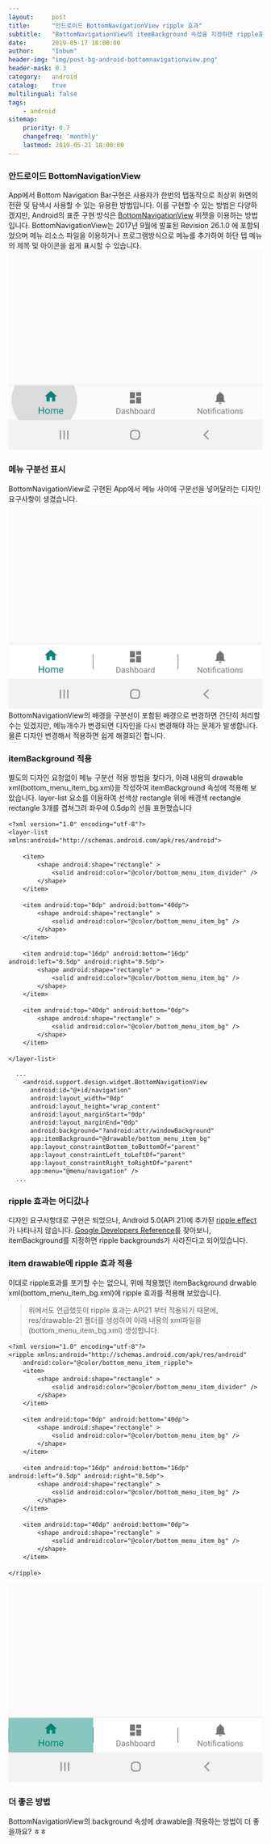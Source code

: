 ```yaml
---
layout:     post
title:      "안드로이드 BottomNavigationView ripple 효과"
subtitle:   "BottomNavigationView의 itemBackground 속성을 지정하면 ripple효과가 없어진다???"
date:       2019-05-17 18:00:00
author:     "Inbum"
header-img: "img/post-bg-android-bottomnavigationview.png"
header-mask: 0.3
category:   android
catalog:    true
multilingual: false
tags:
    - android
sitemap:
    priority: 0.7
    changefreq: 'monthly'
    lastmod: 2019-05-21 18:00:00
---
```


### 안드로이드 BottomNavigationView
App에서 Bottom Navigation Bar구현은 사용자가 한번의 탭동작으로 최상위 화면의 전환 및 탐색시 사용할 수 있는 유용한 방법입니다. 이를 구현할 수 있는 방법은 다양하겠지만, Android의 표준 구현 방식은 [BottomNavigationView](https://developer.android.com/reference/android/support/design/widget/BottomNavigationView) 위젯을 이용하는 방법 입니다. BottomNavigationView는 2017년 9월에 발표된 Revision 26.1.0 에 포함되었으며 메뉴 리소스 파일을 이용하거나 프로그램방식으로 메뉴를 추가하여 하단 텝 메뉴의 제목 및 아이콘을 쉽게 표시할 수 있습니다.
![BottomNavigationView](/img/post-cp0-android-bottomnavigationview.jpg)

### 메뉴 구분선 표시
BottomNavigationView로 구현된 App에서 메뉴 사이에 구분선을 넣어달라는 디자인 요구사항이 생겼습니다.
![메뉴 구분선 디자인](/img/post-cp1-android-bottomnavigationview.jpg)
BottomNavigationView의 배경을 구분선이 포함된 배경으로 변경하면 간단히 처리할수는 있겠지만, 메뉴개수가 변경되면 디자인을 다시 변경해야 하는 문제가 발생합니다. 물론 디자인 변경해서 적용하면 쉽게 해결되긴 합니다.

### itemBackground 적용
별도의 디자인 요청없이 메뉴 구분선 적용 방법을 찾다가, 아래 내용의 drawable xml(bottom_menu_item_bg.xml)을 작성하여 itemBackground 속성에 적용해 보았습니다. layer-list 요소를 이용하여 선색상 rectangle 위에 배경색 rectangle rectangle 3개를 겹쳐그려 좌우에 0.5dp의 선을 표현했습니다
```
<?xml version="1.0" encoding="utf-8"?>
<layer-list xmlns:android="http://schemas.android.com/apk/res/android">

    <item>
        <shape android:shape="rectangle" >
            <solid android:color="@color/bottom_menu_item_divider" />
        </shape>
    </item>

    <item android:top="0dp" android:bottom="40dp">
        <shape android:shape="rectangle" >
            <solid android:color="@color/bottom_menu_item_bg" />
        </shape>
    </item>

    <item android:top="16dp" android:bottom="16dp" android:left="0.5dp" android:right="0.5dp">
        <shape android:shape="rectangle" >
            <solid android:color="@color/bottom_menu_item_bg" />
        </shape>
    </item>

    <item android:top="40dp" android:bottom="0dp">
        <shape android:shape="rectangle" >
            <solid android:color="@color/bottom_menu_item_bg" />
        </shape>
    </item>

</layer-list>
```

```
  ...
    <android.support.design.widget.BottomNavigationView
      android:id="@+id/navigation"
      android:layout_width="0dp"
      android:layout_height="wrap_content"
      android:layout_marginStart="0dp"
      android:layout_marginEnd="0dp"
      android:background="?android:attr/windowBackground"
      app:itemBackground="@drawable/bottom_menu_item_bg"
      app:layout_constraintBottom_toBottomOf="parent"
      app:layout_constraintLeft_toLeftOf="parent"
      app:layout_constraintRight_toRightOf="parent"
      app:menu="@menu/navigation" />
  ...
```

### ripple 효과는 어디갔나
디자인 요구사항대로 구현은 되었으나, Android 5.0(API 21)에 추가된 [ripple effect](https://developer.android.com/reference/android/graphics/drawable/RippleDrawable)가 나타나지 않습니다.
[Google Developers Reference](https://developer.android.com/reference/com/google/android/material/bottomnavigation/BottomNavigationView.html#setItemBackground)를 찾아보니, itemBackground를 지정하면 ripple backgrounds가 사라진다고 되어있습니다.

### item drawable에 ripple 효과 적용
이대로 ripple효과를 포기할 수는 없으니, 위에 적용했던 itemBackground drwable xml(bottom_menu_item_bg.xml)에 ripple 효과를 적용해 보았습니다.

> 위에서도 언급했듯이 ripple 효과는 API21 부터 적용되기 때문에, res/drawable-21 폴더를 생성하여 아래 내용의 xml파일을(bottom_menu_item_bg.xml) 생성합니다.

```
<?xml version="1.0" encoding="utf-8"?>
<ripple xmlns:android="http://schemas.android.com/apk/res/android"
    android:color="@color/bottom_menu_item_ripple">
    <item>
        <shape android:shape="rectangle" >
            <solid android:color="@color/bottom_menu_item_divider" />
        </shape>
    </item>

    <item android:top="0dp" android:bottom="40dp">
        <shape android:shape="rectangle" >
            <solid android:color="@color/bottom_menu_item_bg" />
        </shape>
    </item>

    <item android:top="16dp" android:bottom="16dp" android:left="0.5dp" android:right="0.5dp">
        <shape android:shape="rectangle" >
            <solid android:color="@color/bottom_menu_item_bg" />
        </shape>
    </item>

    <item android:top="40dp" android:bottom="0dp">
        <shape android:shape="rectangle" >
            <solid android:color="@color/bottom_menu_item_bg" />
        </shape>
    </item>

</ripple>
```
![itemBackground ripple 적용 결과](/img/post-cp2-android-bottomnavigationview.jpg)

### 더 좋은 방법
BottomNavigationView의 background 속성에 drawable을 적용하는 방법이 더 좋을까요? ㅎㅎ
